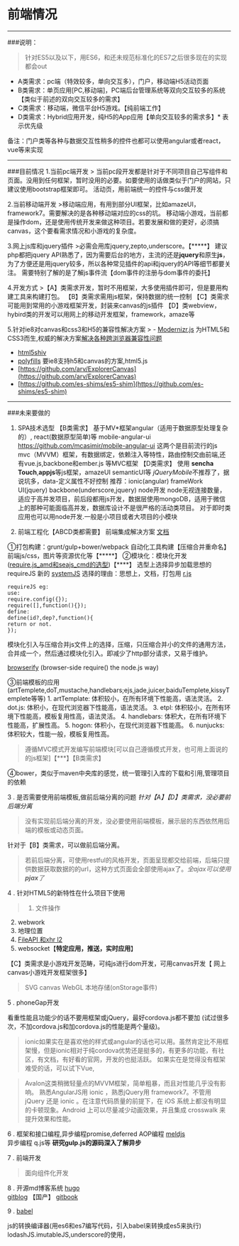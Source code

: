 # 前端情况

---
###说明：
>针对ES5以及以下，用ES6，和还未规范标准化的ES7之后很多现在的实现都会out
- A类需求：pc端（特效较多，单向交互多），门户，移动端H5活动页面
- B类需求：单页应用[PC,移动端]，PC端后台管理系统等双向交互较多的系统【类似于前述的双向交互较多的需求】
- C类需求：移动端，微信平台H5游戏。【纯前端工作】
- D类需求：Hybrid应用开发，纯H5的App应用【单向交互较多的需求多】* 表示优先级

备注：门户类等各种与数据交互性稍多的控件也都可以使用angular或者react，vue等来实现

----
###目前情况
1.当前pc端开发
       > 当前pc段开发都是针对于不同项目自己写组件和页面。没用到任何框架，暂时没用的必要。如要使用的话做类似于门户的网站，只建议使用bootstrap框架即可。
        活动页，用前端统一的控件与css做开发
       

2.当前移动端开发
        >移动端应用，有用到部分UI框架，比如amazeUI，framework7。需要解决的是各种移动端对应的css的坑。
        移动端小游戏，当前都是操作dom，还是使用传统开发来做这种项目。若要发展和做的更好，必须搞canvas，这个要看需求情况和小游戏的复杂度。

3.网上js库和jquery插件
          >必需会用库jquery,zepto,underscore。【\*\*\*\*\*】
          建议php都把jquery API熟悉了，因为需要后台的地方，主流的还是**jquery**和原生**js**，为了方便还是用jquery较多，所以各种常见插件的api和jquery的API等细节都要关注。
          需要特别了解的是了解js事件流【dom事件的注册与dom事件的委托】

4.开发方式
          >【A】类需求开发，暂时不用框架，大多使用插件即可，但是要用构建工具来构建打包。
          【B】类需求需用js框架，保持数据的统一控制
          【C】类需求可能用到常用的小游戏框架开发，封装来canvas的js插件
          【D】类webview，hybird类的开发可以用网上的移动开发框架，framework，amaze等
		  
5.针对ie8对canvas和css3和H5的兼容性解决方案
		> - [Modernizr.js](http://modernizr.com/)  为HTML5和CSS3而生,权威的解决方案[解决各种跨浏览器兼容性问题](https://github.com/Modernizr/Modernizr/wiki/HTML5-Cross-Browser-Polyfills)
- [html5shiv](https://github.com/aFarkas/html5shiv)  
- [polyfills](http://www.ziliao1.com/Article/Show/7816A4595D1388E61F9BDF43581DD211.html) 要ie8支持h5和canvas的方案,html5.js
- [https://github.com/arv/ExplorerCanvas](https://github.com/arv/ExplorerCanvas)
- [https://github.com/es-shims/es5-shim](https://github.com/es-shims/es5-shim)
		
---
###未来要做的

1. SPA技术选型
【B类需求】
基于MV*框架angular（适用于数据原型处理复杂的）, react(数据原型简单)等
mobile-angular-ui https://github.com/mcasimir/mobile-angular-ui
这两个是目前流行的js mvc（MVVM）框架，有数据绑定，依赖注入等特性，路由控制交由前端,还有vue.js,backbone和ember.js 等MVC框架
    【D类需求】
    使用 **sencha Touch**,**appjs**等js框架，amazeUI semanticUI等
    *jQueryMobile*不推荐了，据说坑多，data-定义属性不好控制
    推荐：ionic(angular)  frameWork UI(jquery) backbone(underscore,jquery)
node开发
node无视连接数量，适应于高并发项目，前后段都用js开发，数据层使用mongoDB，适用于微信上的那种可能面临高并发，数据库设计不是很严格的活动类项目。
对于即时类应用也可以用node开发.一般是小项目或者大项目的小模块
		

2. 前端工程化【ABCD类都需要】
<span>前端集成解决方案 [文档](https://github.com/fouber/blog)</span>
		
①打包构建：grunt/gulp+bower/webpack 自动化工具构建【压缩合并重命名】前端js/css，图片等资源优化等【\*\*\*\*\*】
②模块化：模块化开发([require.js_amd和seajs_cmd的选型](http://www.zhihu.com/question/20342350))【****】 选型上选择异步加载思想的requireJS
新的 [systemJS](https://github.com/systemjs/systemjs) 
选择的理由：思想上，文档，打包用 [r.js](https://github.com/jrburke/r.js)

``` 
requireJS eg:
use:
require.config({});
require([],function(){});
define:
define(id?,dep?,function(){
return or not.
});

```
模块化引入与压缩合并js文件上的选择，压缩，只压缩合并小的文件的通用方法，合并成一个，然后通过模块化引入。即减少了http部分请求，又易于维护。
		
[browserify](https://github.com/substack/node-browserify) (browser-side require() the node.js way)

③前端模板的应用(artTemplete,doT,mustache,handlebars;ejs,jade,juicer,baiduTemplete,kissyTemplete等等)
            1. artTemplate: 体积较小，在所有环境下性能高，语法灵活。
            2. dot.js: 体积小，在现代浏览器下性能高，语法灵活。
            3. etpl: 体积较小，在所有环境下性能高，模板复用性高，语法灵活。
            4. handlebars: 体积大，在所有环境下性能高，扩展性高。
            5. hogon: 体积小，在现代浏览器下性能高。
            6. nunjucks: 体积较大，性能一般，模板复用性高。
> 遵循MVC模式开发编写前端模块[可以自己遵循模式开发，也可用上面说的的js框架]【\*\*\*】【B类需求】
          
                  
④bower，类似于maven中央库的感觉，统一管理引入库的下载和引用,管理项目的依赖

3 . 是否需要使用前端模板,做前后端分离的问题
*针对【A】【D】类需求，没必要前后端分离*
> 没有实现前后端分离的开发，没必要使用前端模板，展示层的东西依然用后端的模板或动态页面。

针对于【B】类需求，可以做前后端分离。
>若前后端分离，可使用restful的风格开发，页面呈现都交给前端，后端只提供数据获取数据的的url，这种方式页面会全部使用ajax了。*全ajax可以使用**pjax**了*

4 . 针对HTML5的新特性在什么项目下使用
> 1. 文件操作
2. webwork
3. 地理位置
4. [FileAPI 和xhr l2](https://dvcs.w3.org/hg/xhr/raw-file/tip/Overview.html#the-formdata-interface)
5. websocket【**特定应用，推送，实时应用**】

【C】类需求是小游戏开发范畴，可纯js进行dom开发，可用canvas开发【 网上canvas小游戏开发框架很多】
>SVG
canvas
WebGL
本地存储(onStorage事件)

5 . phoneGap开发

看重性能且功能少的话不要用框架或jQuery，最好cordova.js都不要加 (试过很多次，不加cordova.js和加cordova.js的性能是两个量级)。
>ionic如果实在是喜欢他的样式或angular的话也可以用。虽然肯定比不用框架慢，但是ionic相对于纯cordova优势还是挺多的，有更多的功能，有社区，有文档，有好看的官网，开发的也挺活跃。
如果实在是觉得没有框架难受的话，可以试下Vue,

>Avalon这类稍微轻量点的MVVM框架，简单粗暴，而且对性能几乎没有影响。
熟悉AngularJS用 ionic ，熟悉jQuery用 framework7。不管用 jQuery 还是 ionic 。在注意代码质量的前提下，在 iOS 系统上都没有明显的卡顿现象。Android 上可以尽量减少动画效果，并且集成 crosswalk 来提升效果和性能。

6 . 框架和接口编程,异步编程promise,deferred
AOP编程 [meldjs](https://github.com/cujojs/meld)  
异步编程 q.js等
**研究gulp.js的源码深入了解异步**

7 . 前端开发
>面向组件化开发

8 . 开源md博客系统
[hugo](https://github.com/spf13/hugo)   
[gitblog](https://github.com/jockchou/gitblog)  【国产】
[gitbook](https://www.gitbook.com/)  


9 . [babel](https://github.com/babel/babel)  

js的转换编译器(用es6和es7编写代码，引入babel来转换成es5来执行)
lodashJS.imutableJS,underscore的使用，
	

	













